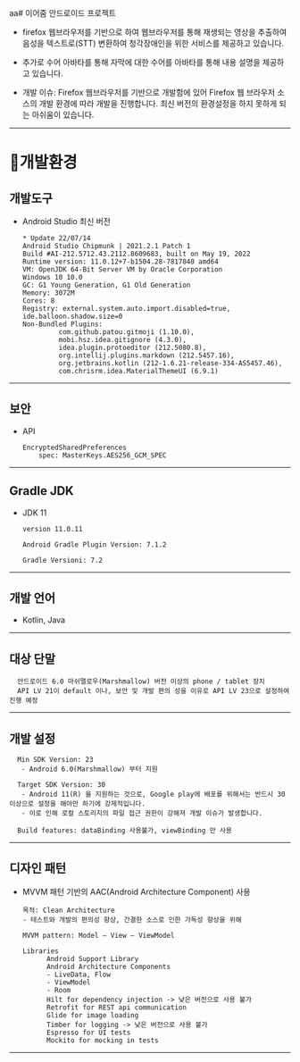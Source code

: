 aa# 이어줌 안드로이드 프로젝트
 - firefox 웹브라우저를 기반으로 하여 웹브라우저를 통해 재생되는 영상을 추출하여 음성을 텍스트로(STT) 변환하여 청각장애인을 위한 서비스를 제공하고 있습니다.
 - 추가로 수어 아바타를 통해 자막에 대한 수어를 아바타를 통해 내용 설명을 제공하고 있습니다.


- 개발 이슈: Firefox 웹브라우저를 기반으로 개발함에 있어 Firefox 웹 브라우저 소스의 개발 환경에 따라 개발을 진행합니다. 최신 버전의 환경설정을 하지 못하게 되는 아쉬움이 있습니다.
 
----------

# 🚧개발환경


## 개발도구

- Android Studio 최신 버전

      * Update 22/07/14
      Android Studio Chipmunk | 2021.2.1 Patch 1
      Build #AI-212.5712.43.2112.8609683, built on May 19, 2022
      Runtime version: 11.0.12+7-b1504.28-7817840 amd64
      VM: OpenJDK 64-Bit Server VM by Oracle Corporation
      Windows 10 10.0
      GC: G1 Young Generation, G1 Old Generation
      Memory: 3072M
      Cores: 8
      Registry: external.system.auto.import.disabled=true, ide.balloon.shadow.size=0
      Non-Bundled Plugins: 
               com.github.patou.gitmoji (1.10.0), 
               mobi.hsz.idea.gitignore (4.3.0), 
               idea.plugin.protoeditor (212.5080.8), 
               org.intellij.plugins.markdown (212.5457.16), 
               org.jetbrains.kotlin (212-1.6.21-release-334-AS5457.46), 
               com.chrisrm.idea.MaterialThemeUI (6.9.1)
      
----------

## 보안

- API

      EncryptedSharedPreferences
          spec: MasterKeys.AES256_GCM_SPEC
     

----------

## Gradle JDK

- JDK 11

      version 11.0.11
      
      Android Gradle Plugin Version: 7.1.2
      
      Gradle Versioni: 7.2

----------
## 개발 언어

- Kotlin, Java

----------
## 대상 단말

      안드로이드 6.0 마쉬맬로우(Marshmallow) 버전 이상의 phone / tablet 장치
      API LV 21이 default 이나, 보안 및 개발 편의 성을 이유로 API LV 23으로 설정하여 진행 예정
      
----------
## 개발 설정

      Min SDK Version: 23
       - Android 6.0(Marshmallow) 부터 지원
      
      Target SDK Version: 30
       - Android 11(R) 을 지원하는 것으로, Google play에 배포를 위해서는 반드시 30 이상으로 설정을 해야만 하기에 강제적입니다.
       - 이로 인해 로컬 스토리지의 파일 접근 권한이 강해져 개발 이슈가 발생합니다.
       
      Build features: dataBinding 사용불가, viewBinding 만 사용
      
-------------
## 디자인 패턴

- MVVM 패턴 기반의 AAC(Android Architecture Component) 사용

      목적: Clean Architecture
      - 테스트와 개발의 편의성 향상, 간결한 소스로 인한 가독성 향상을 위해

      MVVM pattern: Model – View – ViewModel
      
      Libraries
            Android Support Library
            Android Architecture Components
            - LiveData, Flow
            - ViewModel
            - Room
            Hilt for dependency injection -> 낮은 버전으로 사용 불가
            Retrofit for REST api communication
            Glide for image loading
            Timber for logging -> 낮은 버전으로 사용 불가
            Espresso for UI tests
            Mockito for mocking in tests
            
----------
